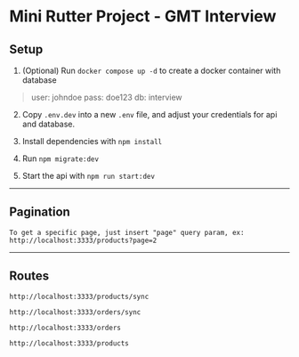 # Mini Rutter Project - GMT Interview

## Setup
1.  (Optional) Run `docker compose up -d` to create a docker container with database
> user: johndoe
> pass: doe123
> db: interview

2. Copy `.env.dev` into a new `.env` file, and adjust your credentials for api and database.

3. Install dependencies with `npm install`

4. Run `npm migrate:dev`

5. Start the api with `npm run start:dev`

***

## Pagination
``To get a specific page, just insert "page" query param, ex:
http://localhost:3333/products?page=2
``

***

## Routes
`http://localhost:3333/products/sync`

`http://localhost:3333/orders/sync`

`http://localhost:3333/orders`

`http://localhost:3333/products`
